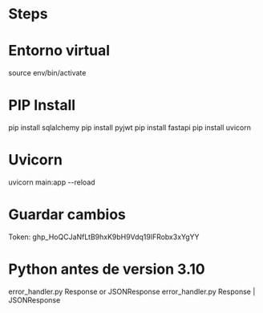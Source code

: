 # Steps

# Entorno virtual
source env/bin/activate

# PIP Install
pip install sqlalchemy
pip install pyjwt
pip install fastapi
pip install uvicorn

# Uvicorn
uvicorn main:app --reload

# Guardar cambios
Token: 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

# Python antes de version 3.10
error_handler.py Response or JSONResponse
error_handler.py Response | JSONResponse
